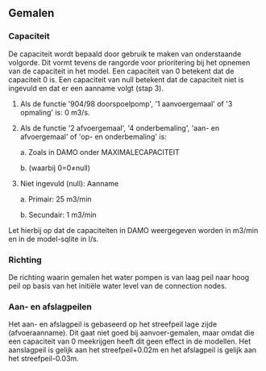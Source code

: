 ## **Gemalen**
### **Capaciteit**
De capaciteit wordt bepaald door gebruik te maken van onderstaande volgorde. Dit vormt tevens de rangorde voor prioritering bij het opnemen van de capaciteit in het model. Een capaciteit van 0 betekent dat de capaciteit 0 is. Een capaciteit van null betekent dat de capaciteit niet is ingevuld en dat er een aanname volgt (stap 3). 

1. Als de functie '904/98 doorspoelpomp', '1 aanvoergemaal' of '3 opmaling' is: 0 m3/s. 
2. Als de functie '2 afvoergemaal', '4 onderbemaling', 'aan- en afvoergemaal' of 'op- en onderbemaling' is:  

    a. Zoals in DAMO onder MAXIMALECAPACITEIT 

    b. (waarbij 0=0≠null) 
3. Niet ingevuld (null): Aanname

    a. Primair: 25 m3/min 
    
    b. Secundair: 1 m3/min 

Let hierbij op dat de capaciteiten in DAMO weergegeven worden in m3/min en in de model-sqlite in l/s.

### **Richting**
De richting waarin gemalen het water pompen is van laag peil naar hoog peil op basis van het initiële water level van de connection nodes.

### **Aan- en afslagpeilen**
Het aan- en afslagpeil is gebaseerd op het streefpeil lage zijde (afvoeraanname). Dit gaat niet goed bij aanvoer-gemalen, maar omdat die een capaciteit van 0 meekrijgen heeft dit geen effect in de modellen. Het aanslagpeil is gelijk aan het streefpeil+0.02m en het afslagpeil is gelijk aan het streefpeil-0.03m.